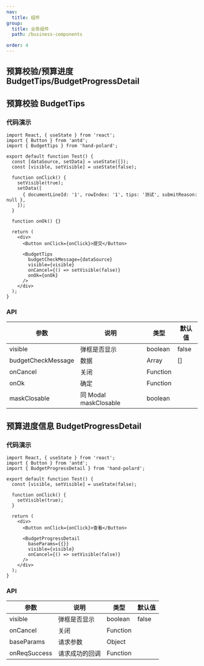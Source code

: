 ```yaml
---
nav:
  title: 组件
group:
  title: 业务组件
  path: /business-components

order: 4
---
```


## 预算校验/预算进度 BudgetTips/BudgetProgressDetail

## 预算校验 BudgetTips

### 代码演示

```tsx
import React, { useState } from 'react';
import { Button } from 'antd';
import { BudgetTips } from 'hand-polard';

export default function Test() {
  const [dataSource, setData] = useState([]);
  const [visible, setVisible] = useState(false);

  function onClick() {
    setVisible(true);
    setData([
      { documentLineId: '1', rowIndex: '1', tips: '测试', submitReason: null },
    ]);
  }

  function onOk() {}

  return (
    <div>
      <Button onClick={onClick}>提交</Button>

      <BudgetTips
        budgetCheckMessage={dataSource}
        visible={visible}
        onCancel={() => setVisible(false)}
        onOk={onOk}
      />
    </div>
  );
}
```

### API

| 参数               | 说明                  | 类型     | 默认值 |
| ------------------ | --------------------- | -------- | ------ |
| visible            | 弹框是否显示          | boolean  | false  |
| budgetCheckMessage | 数据                  | Array    | []     |
| onCancel           | 关闭                  | Function |        |
| onOk               | 确定                  | Function |        |
| maskClosable       | 同 Modal maskClosable | boolean  |

## 预算进度信息 BudgetProgressDetail

### 代码演示

```tsx
import React, { useState } from 'react';
import { Button } from 'antd';
import { BudgetProgressDetail } from 'hand-polard';

export default function Test() {
  const [visible, setVisible] = useState(false);

  function onClick() {
    setVisible(true);
  }

  return (
    <div>
      <Button onClick={onClick}>查看</Button>

      <BudgetProgressDetail
        baseParams={{}}
        visible={visible}
        onCancel={() => setVisible(false)}
      />
    </div>
  );
}
```

### API

| 参数         | 说明           | 类型     | 默认值 |
| ------------ | -------------- | -------- | ------ |
| visible      | 弹框是否显示   | boolean  | false  |
| onCancel     | 关闭           | Function |        |
| baseParams   | 请求参数       | Object   |        |
| onReqSuccess | 请求成功的回调 | Function |        |
